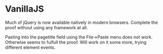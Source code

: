 # VanillaJS

Much of jQuery is now available natively in modern browsers. Complete the proof without using any framework at all.

Pasting into the pagetitle field using the File->Paste menu does not work. Otherwise seems to fulfull the proof. Will work on it some more, trying different element events.
